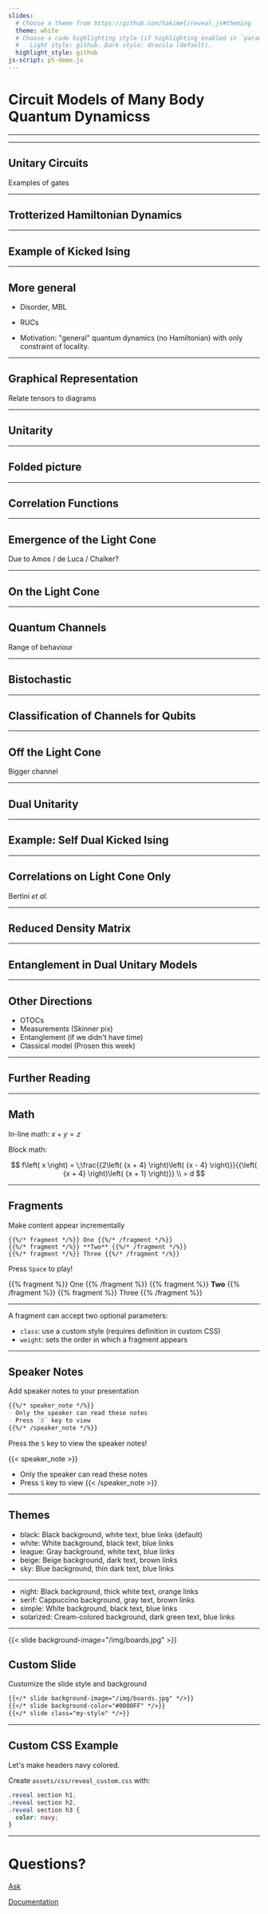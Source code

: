 ```yaml
---
slides:
  # Choose a theme from https://github.com/hakimel/reveal.js#theming
  theme: white
  # Choose a code highlighting style (if highlighting enabled in `params.toml`)
  #   Light style: github. Dark style: dracula (default).
  highlight_style: github
js-script: p5-demo.js
---
```


# Circuit Models of Many Body Quantum Dynamicss

---

<div style="text-align: center;" id="p5-demo"></div>


---

## Unitary Circuits

Examples of gates

---

## Trotterized Hamiltonian Dynamics

---

## Example of Kicked Ising

---

## More general

- Disorder, MBL

- RUCs

- Motivation: "general" quantum dynamics (no Hamiltonian) with only constraint of locality.

---

## Graphical Representation

Relate tensors to diagrams  

---

## Unitarity

---

## Folded picture

---

## Correlation Functions


---

## Emergence of the Light Cone

Due to Amos / de Luca / Chalker?

---

## On the Light Cone

---

## Quantum Channels

Range of behaviour

---

## Bistochastic

---

## Classification of Channels for Qubits

---

## Off the Light Cone

Bigger channel

---

## Dual Unitarity

---

## Example: Self Dual Kicked Ising

---

## Correlations on Light Cone Only

Bertini _et al._

---

## Reduced Density Matrix

---

## Entanglement in Dual Unitary Models

---

## Other Directions

- OTOCs
- Measurements (Skinner pix)
- Entanglement (if we didn't have time)
- Classical model (Prosen this week)

---

## Further Reading

---

## Math

In-line math: $x + y = z$

Block math:

$$
f\left( x \right) = \;\frac{{2\left( {x + 4} \right)\left( {x - 4} \right)}}{{\left( {x + 4} \right)\left( {x + 1} \right)}} \\
= d
$$

---

## Fragments

Make content appear incrementally

```
{{%/* fragment */%}} One {{%/* /fragment */%}}
{{%/* fragment */%}} **Two** {{%/* /fragment */%}}
{{%/* fragment */%}} Three {{%/* /fragment */%}}
```

Press `Space` to play!

{{% fragment %}} One {{% /fragment %}}
{{% fragment %}} **Two** {{% /fragment %}}
{{% fragment %}} Three {{% /fragment %}}

---

A fragment can accept two optional parameters:

- `class`: use a custom style (requires definition in custom CSS)
- `weight`: sets the order in which a fragment appears

---

## Speaker Notes

Add speaker notes to your presentation

```markdown
{{%/* speaker_note */%}}
- Only the speaker can read these notes
- Press `S` key to view
{{%/* /speaker_note */%}}
```

Press the `S` key to view the speaker notes!

{{< speaker_note >}}
- Only the speaker can read these notes
- Press `S` key to view
{{< /speaker_note >}}

---

## Themes

- black: Black background, white text, blue links (default)
- white: White background, black text, blue links
- league: Gray background, white text, blue links
- beige: Beige background, dark text, brown links
- sky: Blue background, thin dark text, blue links

---

- night: Black background, thick white text, orange links
- serif: Cappuccino background, gray text, brown links
- simple: White background, black text, blue links
- solarized: Cream-colored background, dark green text, blue links

---

{{< slide background-image="/img/boards.jpg" >}}

## Custom Slide

Customize the slide style and background

```markdown
{{</* slide background-image="/img/boards.jpg" */>}}
{{</* slide background-color="#0000FF" */>}}
{{</* slide class="my-style" */>}}
```

---

## Custom CSS Example

Let's make headers navy colored.

Create `assets/css/reveal_custom.css` with:

```css
.reveal section h1,
.reveal section h2,
.reveal section h3 {
  color: navy;
}
```

---

# Questions?

[Ask](https://discourse.gohugo.io)

[Documentation](https://sourcethemes.com/academic/docs/)
